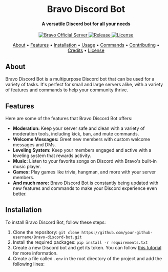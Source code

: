 <h1 align="center">
  <br>
  <a href="https://github.com/LegacyKaught"></a>
  <br>
  Bravo Discord Bot
  <br>
</h1>

<h4 align="center">A versatile Discord bot for all your needs</h4>

<p align="center">
  <a href="https://discord.gg/DTC">
    <img src="https://img.shields.io/discord/your-discord-server-id?logo=discord&style=flat-square" alt="Bravo Official Server">
  </a>
  <a href="https://github.com/LegacyKaught/Bravo-Bot/releases">
    <img src="https://img.shields.io/github/v/release/your-github-username/Bravo-discord-bot?include_prereleases&style=flat-square" alt="Release">
  </a>
  <a href="https://github.com/LegacyKaught/Bravo-Bot/blob/master/LICENSE">
    <img src="https://img.shields.io/github/license/LegacyKaught/Bravo-Bot?style=flat-square" alt="License">
  </a>
</p>

<p align="center">
  <a href="#about">About</a> •
  <a href="#features">Features</a> •
  <a href="#installation">Installation</a> •
  <a href="#usage">Usage</a> •
  <a href="#commands">Commands</a> •
  <a href="#contributing">Contributing</a> •
  <a href="#credits">Credits</a> •
  <a href="#license">License</a>
</p>

## About

Bravo Discord Bot is a multipurpose Discord bot that can be used for a variety of tasks. It's perfect for small and large servers alike, with a variety of features and commands to help your community thrive.

## Features

Here are some of the features that Bravo Discord Bot offers:

- **Moderation:** Keep your server safe and clean with a variety of moderation tools, including kick, ban, and mute commands.
- **Welcome Messages:** Greet new members with custom welcome messages and DMs.
- **Leveling System:** Keep your members engaged and active with a leveling system that rewards activity.
- **Music:** Listen to your favorite songs on Discord with Bravo's built-in music player.
- **Games:** Play games like trivia, hangman, and more with your server members.
- **And much more:** Bravo Discord Bot is constantly being updated with new features and commands to make your Discord experience even better.

## Installation

To install Bravo Discord Bot, follow these steps:

1. Clone the repository: `git clone https://github.com/your-github-username/Bravo-discord-bot.git`
2. Install the required packages: `pip install -r requirements.txt`
3. Create a new Discord bot and get its token. You can follow [this tutorial](https://discordpy.readthedocs.io/en/latest/discord.html) for more information.
4. Create a file called `.env` in the root directory of the project and add the following lines:

